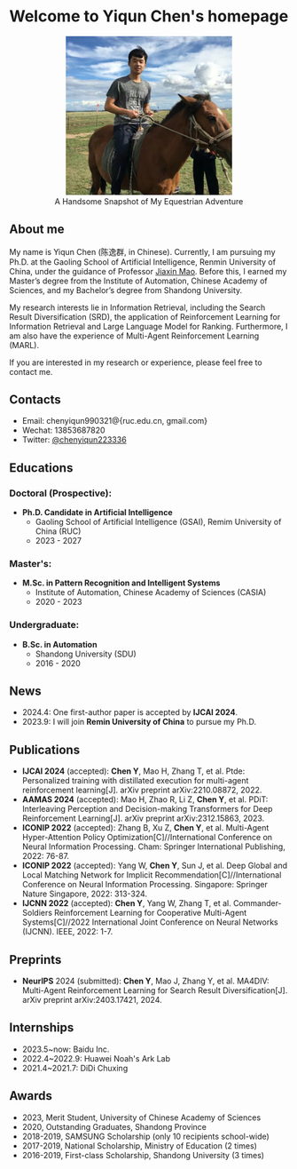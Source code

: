 # Welcome to Yiqun Chen's homepage

<div align="center">
    <img src="personal_picture.jpg" alt="Yiqun Chen" width="300">
    <figcaption>A Handsome Snapshot of My Equestrian Adventure</figcaption>
</div>

## About me

My name is Yiqun Chen (陈逸群, in Chinese). Currently, I am pursuing my Ph.D. at the Gaoling School of Artificial Intelligence, Renmin University of China, under the guidance of Professor [Jiaxin Mao](https://sites.google.com/site/maojiaxin/). Before this, I earned my Master’s degree from the Institute of Automation, Chinese Academy of Sciences, and my Bachelor’s degree from Shandong University. 

My research interests lie in Information Retrieval, including the Search Result Diversification (SRD), the application of Reinforcement Learning for Information Retrieval and Large Language Model for Ranking. Furthermore, I am also have the experience of Multi-Agent Reinforcement Learning (MARL).

If you are interested in my research or experience, please feel free to contact me.

## Contacts
* Email: chenyiqun990321@{ruc.edu.cn, gmail.com}
* Wechat: 13853687820
* Twitter: [@chenyiqun223336](https://twitter.com/search?q=%40chenyiqun223336&src=typed_query)

## Educations

### Doctoral (Prospective):
- **Ph.D. Candidate in Artificial Intelligence**
  - Gaoling School of Artificial Intelligence (GSAI), Remim University of China (RUC)
  - 2023 - 2027
### Master's:
- **M.Sc. in Pattern Recognition and Intelligent Systems**
  - Institute of Automation, Chinese Academy of Sciences (CASIA)
  - 2020 - 2023
### Undergraduate:
- **B.Sc. in Automation**
  - Shandong University (SDU)
  - 2016 - 2020

## News

* 2024.4: One first-author paper is accepted by **IJCAI 2024**.
* 2023.9: I will join **Remin University of China** to pursue my Ph.D.

## Publications

* **IJCAI 2024** (accepted): **Chen Y**, Mao H, Zhang T, et al. Ptde: Personalized training with distillated execution for multi-agent reinforcement learning[J]. arXiv preprint arXiv:2210.08872, 2022.
* **AAMAS 2024** (accepted): Mao H, Zhao R, Li Z, **Chen Y**, et al. PDiT: Interleaving Perception and Decision-making Transformers for Deep Reinforcement Learning[J]. arXiv preprint arXiv:2312.15863, 2023.
* **ICONIP 2022** (accepted): Zhang B, Xu Z, **Chen Y**, et al. Multi-Agent Hyper-Attention Policy Optimization[C]//International Conference on Neural Information Processing. Cham: Springer International Publishing, 2022: 76-87.
* **ICONIP 2022** (accepted): Yang W, **Chen Y**, Sun J, et al. Deep Global and Local Matching Network for Implicit Recommendation[C]//International Conference on Neural Information Processing. Singapore: Springer Nature Singapore, 2022: 313-324.
* **IJCNN 2022** (accepted): **Chen Y**, Yang W, Zhang T, et al. Commander-Soldiers Reinforcement Learning for Cooperative Multi-Agent Systems[C]//2022 International Joint Conference on Neural Networks (IJCNN). IEEE, 2022: 1-7.

## Preprints
* **NeurIPS** 2024 (submitted): **Chen Y**, Mao J, Zhang Y, et al. MA4DIV: Multi-Agent Reinforcement Learning for Search Result Diversification[J]. arXiv preprint arXiv:2403.17421, 2024.

## Internships

* 2023.5~now: Baidu Inc.
* 2022.4~2022.9: Huawei Noah's Ark Lab
* 2021.4~2021.7: DiDi Chuxing

## Awards
* 2023, Merit Student, University of Chinese Academy of Sciences
* 2020, Outstanding Graduates, Shandong Province
* 2018-2019, SAMSUNG Scholarship (only 10 recipients school-wide)
* 2017-2019, National Scholarship, Ministry of Education (2 times)
* 2016-2019, First-class Scholarship, Shandong University (3 times)

